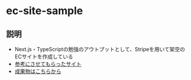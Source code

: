 # ec-site-sample

## 説明
- Next.js・TypeScriptの勉強のアウトプットとして、Stripeを用いて架空のECサイトを作成している
- [参考にさせてもらったサイト](https://zenn.dev/stripe/books/stripe-nextjs-use-shopping-cart)
- [成果物はこちらから](https://ec-sample-nr-nakagawaryunosuke.vercel.app)
